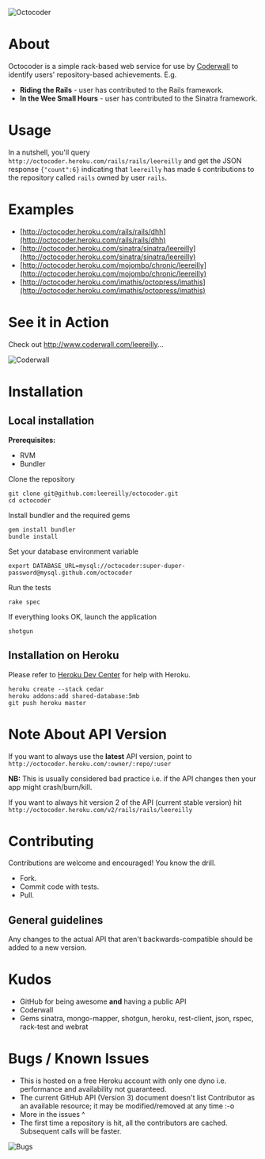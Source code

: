 ![Octocoder](http://i.imgur.com/IEcUy.png "Octocoder")

# About

Octocoder is a simple rack-based web service for use by [Coderwall](http://www.coderwall.com) to identify users' repository-based achievements. E.g.

* **Riding the Rails** - user has contributed to the Rails framework.
* **In the Wee Small Hours** - user has contributed to the Sinatra framework.

# Usage

In a nutshell, you'll query `http://octocoder.heroku.com/rails/rails/leereilly` and get the JSON response `{"count":6}` indicating that `leereilly` has made `6` contributions to the repository called `rails` owned by user `rails`.
    
# Examples

* [http://octocoder.heroku.com/rails/rails/dhh](http://octocoder.heroku.com/rails/rails/dhh)
* [http://octocoder.heroku.com/sinatra/sinatra/leereilly](http://octocoder.heroku.com/sinatra/sinatra/leereilly)
* [http://octocoder.heroku.com/mojombo/chronic/leereilly](http://octocoder.heroku.com/mojombo/chronic/leereilly)
* [http://octocoder.heroku.com/imathis/octopress/imathis](http://octocoder.heroku.com/imathis/octopress/imathis)

# See it in Action

Check out http://www.coderwall.com/leereilly...

![Coderwall](http://i.imgur.com/Dpgwm.png "Coderwall")

# Installation

## Local installation

**Prerequisites:**

* RVM
* Bundler

Clone the repository

    git clone git@github.com:leereilly/octocoder.git
    cd octocoder
    
Install bundler and the required gems

    gem install bundler     
    bundle install
    
Set your database environment variable

    export DATABASE_URL=mysql://octocoder:super-duper-password@mysql.github.com/octocoder
    
Run the tests

    rake spec
    
If everything looks OK, launch the application

    shotgun    
    
## Installation on Heroku  

Please refer to [Heroku Dev Center](http://devcenter.heroku.com/articles/quickstart) for help with Heroku.

    heroku create --stack cedar
    heroku addons:add shared-database:5mb
    git push heroku master

# Note About API Version

If you want to always use the **latest** API version, point to `http://octocoder.heroku.com/:owner/:repo/:user`

**NB:** This is usually considered bad practice i.e. if the API changes then your app might crash/burn/kill.

If you want to always hit version 2 of the API (current stable version) hit `http://octocoder.heroku.com/v2/rails/rails/leereilly`

# Contributing

Contributions are welcome and encouraged! You know the drill. 

* Fork.
* Commit code with tests.
* Pull.

## General guidelines

Any changes to the actual API that aren't backwards-compatible should be added to a new version.

# Kudos

* GitHub for being awesome __and__ having a public API
* Coderwall
* Gems sinatra, mongo-mapper, shotgun, heroku, rest-client, json, rspec, rack-test and webrat

# Bugs / Known Issues

* This is hosted on a free Heroku account with only one dyno i.e. performance and availability not guaranteed.
* The current GitHub API (Version 3) document doesn't list Contributor as an available resource; it may be modified/removed at any time :-o
* More in the issues ^
* The first time a repository is hit, all the contributors are cached. Subsequent calls will be faster.

![Bugs](http://i.imgur.com/K8vsw.gif "Bugs")

